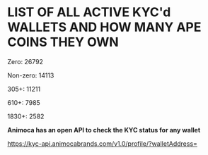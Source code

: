 # LIST OF ALL ACTIVE KYC'd WALLETS AND HOW MANY APE COINS THEY OWN

Zero: 26792

Non-zero: 14113

305+: 11211

610+: 7985

1830+: 2582

**Animoca has an open API to check the KYC status for any wallet**

https://kyc-api.animocabrands.com/v1.0/profile/?walletAddress=